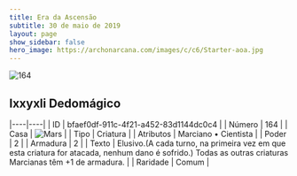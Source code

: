 ```yaml
---
title: Era da Ascensão
subtitle: 30 de maio de 2019
layout: page
show_sidebar: false
hero_image: https://archonarcana.com/images/c/c6/Starter-aoa.jpg
---
```


![164](https://cdn.keyforgegame.com/media/card_front/pt/435_164_977PM9G2HVF3_pt.png)

## Ixxyxli Dedomágico

|----|----|
| ID | bfaef0df-911c-4f21-a452-83d1144dc0c4 |
| Número | 164 |
| Casa | ![Mars](https://archonarcana.com/images/thumb/d/de/Mars.png/22px-Mars.png "Marte") |
| Tipo | Criatura |
| Atributos | Marciano • Cientista |
| Poder | 2 |
| Armadura | 2 |
| Texto | Elusivo.(A cada turno, na primeira vez em que esta criatura for atacada, nenhum dano é sofrido.) Todas as outras criaturas Marcianas têm +1 de armadura. |
| Raridade | Comum |
